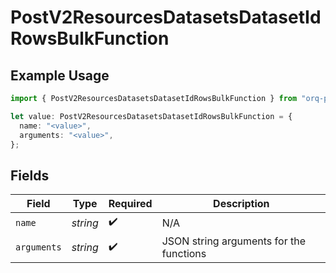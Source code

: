 # PostV2ResourcesDatasetsDatasetIdRowsBulkFunction

## Example Usage

```typescript
import { PostV2ResourcesDatasetsDatasetIdRowsBulkFunction } from "orq-poc-typescript/models/operations";

let value: PostV2ResourcesDatasetsDatasetIdRowsBulkFunction = {
  name: "<value>",
  arguments: "<value>",
};
```

## Fields

| Field                                   | Type                                    | Required                                | Description                             |
| --------------------------------------- | --------------------------------------- | --------------------------------------- | --------------------------------------- |
| `name`                                  | *string*                                | :heavy_check_mark:                      | N/A                                     |
| `arguments`                             | *string*                                | :heavy_check_mark:                      | JSON string arguments for the functions |
